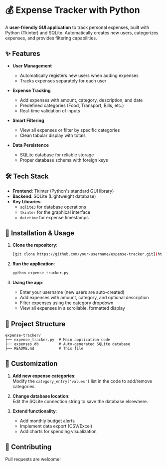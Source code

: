 # 💰 Expense Tracker with Python

A **user-friendly GUI application** to track personal expenses, built with Python (Tkinter) and SQLite. Automatically creates new users, categorizes expenses, and provides filtering capabilities.

## ✨ Features

- **User Management**  
  - Automatically registers new users when adding expenses  
  - Tracks expenses separately for each user  

- **Expense Tracking**  
  - Add expenses with amount, category, description, and date  
  - Predefined categories (Food, Transport, Bills, etc.)  
  - Real-time validation of inputs  

- **Smart Filtering**  
  - View all expenses or filter by specific categories  
  - Clean tabular display with totals  

- **Data Persistence**  
  - SQLite database for reliable storage  
  - Proper database schema with foreign keys  

## 🛠️ Tech Stack

- **Frontend**: Tkinter (Python's standard GUI library)  
- **Backend**: SQLite (Lightweight database)  
- **Key Libraries**:  
  - `sqlite3` for database operations  
  - `tkinter` for the graphical interface  
  - `datetime` for expense timestamps  

## 🚀 Installation & Usage

1. **Clone the repository**:
   ```bash
   [git clone https://github.com/your-username/expense-tracker.git](https://github.com/TahaRehan8/py-expense-tracker.git)
   ```

2. **Run the application**:
   ```bash
   python expense_tracker.py
   ```

3. **Using the app**:
   - Enter your username (new users are auto-created)  
   - Add expenses with amount, category, and optional description  
   - Filter expenses using the category dropdown  
   - View all expenses in a scrollable, formatted display  

## 📂 Project Structure

```
expense-tracker/
├── expense_tracker.py  # Main application code
├── expenses.db         # Auto-generated SQLite database
├── README.md           # This file
```

## 🔧 Customization

1. **Add new expense categories**:  
   Modify the `category_entry['values']` list in the code to add/remove categories.

2. **Change database location**:  
   Edit the SQLite connection string to save the database elsewhere.

3. **Extend functionality**:  
   - Add monthly budget alerts  
   - Implement data export (CSV/Excel)  
   - Add charts for spending visualization  

## 🤝 Contributing

Pull requests are welcome! 
